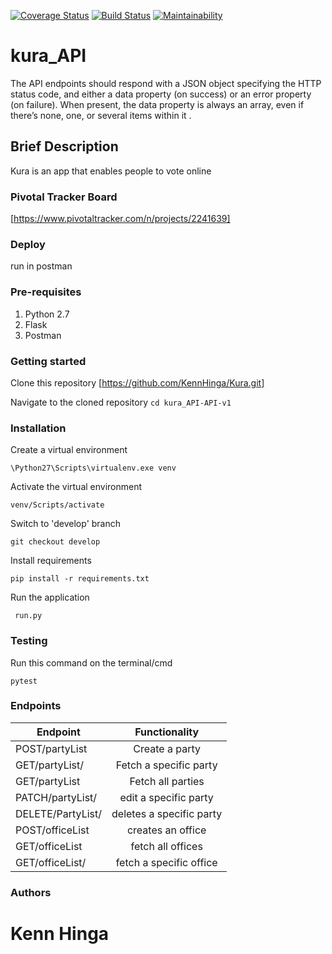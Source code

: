 [![Coverage Status](https://coveralls.io/repos/github/KennHinga/kura_API/badge.svg?branch=develop)](https://coveralls.io/github/KennHinga/kura_API?branch=develop)
[![Build Status](https://travis-ci.org/KennHinga/kura_API.svg?branch=develop)](https://travis-ci.org/KennHinga/kura_API)
[![Maintainability](https://api.codeclimate.com/v1/badges/44905455b9aa25cc941e/maintainability)](https://codeclimate.com/github/KennHinga/kura_API/maintainability)

# kura_API

The API endpoints should respond with a JSON object specifying the HTTP status code, and
either a data property (on success) or an error property (on failure). When present, the data
property is always an array, even if there’s none, one, or several items within it
.

## Brief Description

Kura is an app that enables people to vote online

### Pivotal Tracker Board

[https://www.pivotaltracker.com/n/projects/2241639]

### Deploy

run in postman

### Pre-requisites

1. Python 2.7
2. Flask
3. Postman
 

### Getting started

Clone this repository [https://github.com/KennHinga/Kura.git]


Navigate to the cloned repository
`cd kura_API-API-v1`

### Installation

Create a virtual environment

`\Python27\Scripts\virtualenv.exe venv`

Activate the virtual environment

`venv/Scripts/activate`


Switch to 'develop' branch

`git checkout develop`

Install requirements

`pip install -r requirements.txt`

Run the application

` run.py`

### Testing

Run this command on the terminal/cmd

`pytest`

### Endpoints

| Endpoint                            |                   Functionality                    |
| ----------------------------------- | :------------------------------------------------: |
| POST/partyList                      |               Create a party                       |
| GET/partyList/<id>                  |             Fetch a specific party                 |
| GET/partyList                       |               Fetch all parties                    |
| PATCH/partyList/<id>               |               edit a specific party                |
| DELETE/PartyList/<id>               |               deletes a specific party             |
| POST/officeList                     |               creates an office                    |
| GET/officeList                      |                fetch all offices                   |
| GET/officeList/<id>                 |            fetch a specific office                 |


### Authors

# Kenn Hinga


